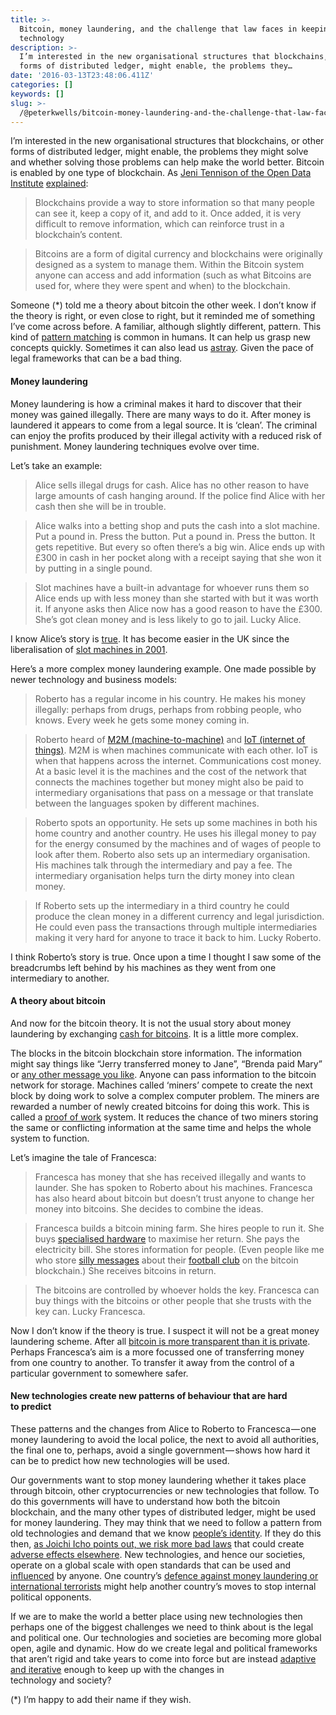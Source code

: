 ```yaml
---
title: >-
  Bitcoin, money laundering, and the challenge that law faces in keeping up with
  technology
description: >-
  I’m interested in the new organisational structures that blockchains, or other
  forms of distributed ledger, might enable, the problems they…
date: '2016-03-13T23:48:06.411Z'
categories: []
keywords: []
slug: >-
  /@peterkwells/bitcoin-money-laundering-and-the-challenge-that-law-faces-in-keeping-up-with-technology-13b6469b0dab
---
```


I’m interested in the new organisational structures that blockchains, or other forms of distributed ledger, might enable, the problems they might solve and whether solving those problems can help make the world better. Bitcoin is enabled by one type of blockchain. As [Jeni Tennison of the Open Data Institute](http://theodi.org) [explained](http://www.cityam.com/232810/blockchain-technology-is-useful-but-not-for-everything):

> Blockchains provide a way to store information so that many people can see it, keep a copy of it, and add to it. Once added, it is very difficult to remove information, which can reinforce trust in a blockchain’s content.

> Bitcoins are a form of digital currency and blockchains were originally designed as a system to manage them. Within the Bitcoin system anyone can access and add information (such as what Bitcoins are used for, where they were spent and when) to the blockchain.

Someone (\*) told me a theory about bitcoin the other week. I don’t know if the theory is right, or even close to right, but it reminded me of something I’ve come across before. A familiar, although slightly different, pattern. This kind of [pattern matching](https://en.wikipedia.org/wiki/Pattern_recognition_%28psychology%29?wprov=sfla1) is common in humans. It can help us grasp new concepts quickly. Sometimes it can also lead us [astray](https://en.wikipedia.org/wiki/Apophenia?wprov=sfla1). Given the pace of legal frameworks that can be a bad thing.

#### Money laundering

Money laundering is how a criminal makes it hard to discover that their money was gained illegally. There are many ways to do it. After money is laundered it appears to come from a legal source. It is ‘clean’. The criminal can enjoy the profits produced by their illegal activity with a reduced risk of punishment. Money laundering techniques evolve over time.

Let’s take an example:

> Alice sells illegal drugs for cash. Alice has no other reason to have large amounts of cash hanging around. If the police find Alice with her cash then she will be in trouble.

> Alice walks into a betting shop and puts the cash into a slot machine. Put a pound in. Press the button. Put a pound in. Press the button. It gets repetitive. But every so often there’s a big win. Alice ends up with £300 in cash in her pocket along with a receipt saying that she won it by putting in a single pound.

> Slot machines have a built-in advantage for whoever runs them so Alice ends up with less money than she started with but it was worth it. If anyone asks then Alice now has a good reason to have the £300. She’s got clean money and is less likely to go to jail. Lucky Alice.

I know Alice’s story is [true](http://www.theguardian.com/uk-news/2013/nov/08/gambling-machines-drug-money-laundering-bookies). It has become easier in the UK since the liberalisation of [slot machines in 2001](https://en.wikipedia.org/wiki/Fixed_odds_betting_terminal).

Here’s a more complex money laundering example. One made possible by newer technology and business models:

> Roberto has a regular income in his country. He makes his money illegally: perhaps from drugs, perhaps from robbing people, who knows. Every week he gets some money coming in.

> Roberto heard of [M2M (machine-to-machine)](https://en.wikipedia.org/wiki/Machine_to_machine?wprov=sfla1) and [IoT (internet of things)](https://en.wikipedia.org/wiki/Internet_of_Things). M2M is when machines communicate with each other. IoT is when that happens across the internet. Communications cost money. At a basic level it is the machines and the cost of the network that connects the machines together but money might also be paid to intermediary organisations that pass on a message or that translate between the languages spoken by different machines.

> Roberto spots an opportunity. He sets up some machines in both his home country and another country. He uses his illegal money to pay for the energy consumed by the machines and of wages of people to look after them. Roberto also sets up an intermediary organisation. His machines talk through the intermediary and pay a fee. The intermediary organisation helps turn the dirty money into clean money.

> If Roberto sets up the intermediary in a third country he could produce the clean money in a different currency and legal jurisdiction. He could even pass the transactions through multiple intermediaries making it very hard for anyone to trace it back to him. Lucky Roberto.

I think Roberto’s story is true. Once upon a time I thought I saw some of the breadcrumbs left behind by his machines as they went from one intermediary to another.

#### A theory about bitcoin

And now for the bitcoin theory. It is not the usual story about money laundering by exchanging [cash for bitcoins](http://www.cujournal.com/news/compliance/bitcoin-money-laundering-scheme-tops-2015s-unusual-crime-list-1025433-1.html). It is a little more complex.

The blocks in the bitcoin blockchain store information. The information might say things like “Jerry transferred money to Jane”, “Brenda paid Mary” or [any other message you like](http://eternitywall.it). Anyone can pass information to the bitcoin network for storage. Machines called ‘miners’ compete to create the next block by doing work to solve a complex computer problem. The miners are rewarded a number of newly created bitcoins for doing this work. This is called a [proof of work](https://en.wikipedia.org/wiki/Proof-of-work_system) system. It reduces the chance of two miners storing the same or conflicting information at the same time and helps the whole system to function.

Let’s imagine the tale of Francesca:

> Francesca has money that she has received illegally and wants to launder. She has spoken to Roberto about his machines. Francesca has also heard about bitcoin but doesn’t trust anyone to change her money into bitcoins. She decides to combine the ideas.

> Francesca builds a bitcoin mining farm. She hires people to run it. She buys [specialised hardware](https://www.bitcoinmining.com/bitcoin-mining-hardware/) to maximise her return. She pays the electricity bill. She stores information for people. (Even people like me who store [silly messages](http://eternitywall.it/m/7445068f7bac0113d083353e86c5eb1e7dff2ae65342ee79d0dc6fddeecca379) about their [football club](https://medium.com/@peterkwells/why-i-tweet-about-blackpool-fc-ddd5d376c7f6#.5938wlnsu) on the bitcoin blockchain.) She receives bitcoins in return.

> The bitcoins are controlled by whoever holds the key. Francesca can buy things with the bitcoins or other people that she trusts with the key can. Lucky Francesca.

Now I don’t know if the theory is true. I suspect it will not be a great money laundering scheme. After all [bitcoin is more transparent than it is private](https://bitcoin.org/en/protect-your-privacy). Perhaps Francesca’s aim is a more focussed one of transferring money from one country to another. To transfer it away from the control of a particular government to somewhere safer.

#### New technologies create new patterns of behaviour that are hard to predict

These patterns and the changes from Alice to Roberto to Francesca — one money laundering to avoid the local police, the next to avoid all authorities, the final one to, perhaps, avoid a single government — shows how hard it can be to predict how new technologies will be used.

Our governments want to stop money laundering whether it takes place through bitcoin, other cryptocurrencies or new technologies that follow. To do this governments will have to understand how both the bitcoin blockchain, and the many other types of distributed ledger, might be used for money laundering. They may think that we need to follow a pattern from old technologies and demand that we know [people’s identity](https://en.wikipedia.org/wiki/Know_your_customer). If they do this then, [as Joichi Icho points out, we risk more bad laws](http://pubpub.ito.com/pub/dmca-drm-aml-kyc-backdoors) that could create [adverse effects elsewhere](http://www.wired.co.uk/news/archive/2016-03/09/un-privacy-ip-bill-not-compliant-international-law). New technologies, and hence our societies, operate on a global scale with open standards that can be used and [influenced](https://www.propublica.org/article/the-nsas-secret-campaign-to-crack-undermine-internet-encryption) by anyone. One country’s [defence against money laundering or international terrorists](http://www.wired.co.uk/news/archive/2016-03/09/un-privacy-ip-bill-not-compliant-international-law) might help another country’s moves to stop internal political opponents.

If we are to make the world a better place using new technologies then perhaps one of the biggest challenges we need to think about is the legal and political one. Our technologies and societies are becoming more global open, agile and dynamic. How do we create legal and political frameworks that aren’t rigid and take years to come into force but are instead [adaptive and iterative](http://theodi.org/blog/data-privacy-day-can-we-stop-informed-consent-being-an-illusion) enough to keep up with the changes in technology and society?

(\*) I’m happy to add their name if they wish.